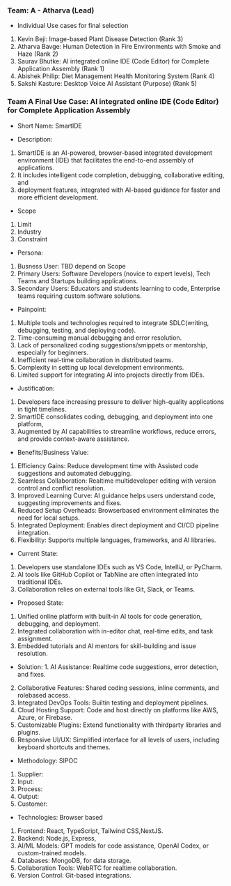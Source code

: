 ### Team: A - Atharva (Lead)
- Individual Use cases for final selection
1. Kevin Beji: Image-based Plant Disease Detection (Rank 3)
2. Atharva Bavge: Human Detection in Fire Environments with Smoke and Haze (Rank 2)
3. Saurav Bhutke: AI integrated online IDE (Code Editor) for Complete Application Assembly (Rank 1)
4. Abishek Philip: Diet Management Health Monitoring System (Rank 4)
5. Sakshi Kasture: Desktop Voice AI Assistant (Purpose) (Rank 5)

### Team A Final Use Case: AI integrated online IDE (Code Editor) for Complete Application Assembly
- Short Name: SmartIDE

- Description:
1. SmartIDE is an AI-powered, browser-based integrated development environment (IDE) that facilitates the end-to-end assembly of applications.
2. It includes intelligent code completion, debugging, collaborative editing, and
3. deployment features, integrated with AI-based guidance for faster and more efficient development.

- Scope
1. Limit
2. Industry
3. Constraint
  
- Persona:
1. Busness User: TBD depend on Scope
2. Primary Users: Software Developers (novice to expert levels), Tech Teams and Startups building applications.
3. Secondary Users: Educators and students learning to code, Enterprise teams requiring custom software solutions.

- Painpoint:
1. Multiple tools and technologies required to integrate SDLC(writing, debugging, testing, and deploying code).  
2. Time-consuming manual debugging and error resolution.  
3. Lack of personalized coding suggestions/smippets or mentorship, especially for beginners. 
4. Inefficient real-time collaboration in distributed teams.  
5. Complexity in setting up local development environments.  
6. Limited support for integrating AI into projects directly from IDEs.
   
- Justification:
1. Developers face increasing pressure to deliver high-quality applications in tight timelines.
2. SmartIDE consolidates coding, debugging, and deployment into one platform,
3. Augmented by AI capabilities to streamline workflows, reduce errors, and provide context-aware assistance.
   
- Benefits/Business Value:
1. Efficiency Gains: Reduce development time with Assisted code suggestions and automated debugging.  
2. Seamless Collaboration: Realtime multideveloper editing with version control and conflict resolution.  
3. Improved Learning Curve: AI guidance helps users understand code, suggesting improvements and fixes.  
4. Reduced Setup Overheads: Browserbased environment eliminates the need for local setups.
5. Integrated Deployment: Enables direct deployment and CI/CD pipeline integration.  
6. Flexibility: Supports multiple languages, frameworks, and AI libraries.

- Current State:
1. Developers use standalone IDEs such as VS Code, IntelliJ, or PyCharm.
2. AI tools like GitHub Copilot or TabNine are often integrated into traditional IDEs.
3. Collaboration relies on external tools like Git, Slack, or Teams.

- Proposed State:
1. Unified online platform with built-in AI tools for code generation, debugging, and deployment.
2. Integrated collaboration with in-editor chat, real-time edits, and task assignment.
3. Embedded tutorials and AI mentors for skill-building and issue resolution.  

- Solution: 1. AI Assistance: Realtime code suggestions, error detection, and fixes.  
2. Collaborative Features: Shared coding sessions, inline comments, and rolebased access.  
3. Integrated DevOps Tools: Builtin testing and deployment pipelines.  
4. Cloud Hosting Support: Code and host directly on platforms like AWS, Azure, or Firebase.  
5. Customizable Plugins: Extend functionality with thirdparty libraries and plugins.  
6. Responsive UI/UX: Simplified interface for all levels of users, including keyboard shortcuts and themes.

- Methodology: SIPOC
1. Supplier: 
2. Input: 
3. Process: 
4. Output: 
5. Customer: 

- Technologies: Browser based
1. Frontend: React, TypeScript, Tailwind CSS,NextJS.
2. Backend: Node.js, Express,
3. AI/ML Models: GPT models for code assistance, OpenAI Codex, or custom-trained models.
5. Databases: MongoDB, for data storage.
6. Collaboration Tools: WebRTC for realtime collaboration.
7. Version Control: Git-based integrations.
